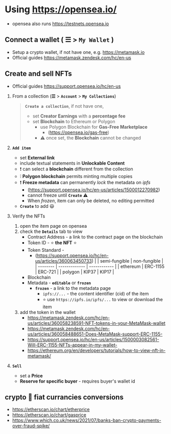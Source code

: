 # Using https://opensea.io/

  * opensea also runs https://testnets.opensea.io

## Connect a wallet ( &#9776; > **`My Wallet`** )

  * Setup a crypto wallet, if not have one, e.g. https://metamask.io
  * Official guides https://metamask.zendesk.com/hc/en-us

## Create and sell NFTs

* Official guides https://support.opensea.io/hc/en-us

1. From a collection (**&#9776;** > **`Account`** > **`My Collections`**)

   >  **`Create a collection`**, if not have one,
   >  * set **Creator Earnings** with a **percentage fee**
   >  * set **Blockchain** to Ethereum or Polygon
   >    - use Polygon Blockchain for **Gas-Free Marketplace**
   >      - (https://opensea.io/gas-free)
   >    - :warning: once set, the **Blockchain** cannot be changed
   
2. **`Add item`**

   * set **External link**
   * include textual statements in **Unlockable Content**
   * :exclamation: can select a **blockchain** different from the collection
   * :grey_exclamation: **Polygon blockchain** permits minting multiple copies
   * :exclamation: **Freeze metadata** can permanently _lock_ the metadata on _ipfs_
     - (https://support.opensea.io/hc/en-us/articles/1500012270982)
     - cannot freeze until **`Create`** :warning:
     - When _frozen_, item can only be deleted, no editing permitted
   * **`Create`** to add :smiley:

4. Verify the NFTs

   1. open the item page on opensea
   2. check the **`Details`** tab to view
      * Contract Address - a link to the contract page on the blockchain
      * Token ID - :star: **the NFT** :star:
      * Token Standard - 
        - (https://support.opensea.io/hc/en-us/articles/360063450733)
          |          | semi-fungible | non-fungible |
          | -------- | ------------- | ------------ |
          | ethereum | ERC-1155      | ERC-721      |
          | polygon  | KIP37         | KIP17        |
      * Blockchain
      * Metadata - **`editable`** or **`frozen`** 
        - **`frozen`** - a link to the metadata page
          - `ipfs://...` - the content identifier (cid) of the item
          - :star: use `https://ipfs.io/ipfs/...` to view or download the item
   3. add the token in the wallet
      * https://metamask.zendesk.com/hc/en-us/articles/360058238591-NFT-tokens-in-your-MetaMask-wallet
      * https://metamask.zendesk.com/hc/en-us/articles/360058488651-Does-MetaMask-support-ERC-1155-
      * https://support.opensea.io/hc/en-us/articles/1500003082561-Will-ERC-1155-NFTs-appear-in-my-wallet-
      * https://ethereum.org/en/developers/tutorials/how-to-view-nft-in-metamask/

   
3. **`Sell`**

   * set a **Price**
   * **Reserve for specific buyer** - requires buyer's wallet id

## crypto :arrows_counterclockwise: fiat currancies conversions

  * https://etherscan.io/chart/etherprice
  * https://etherscan.io/chart/gasprice
  * https://www.which.co.uk/news/2021/07/banks-ban-crypto-payments-over-fraud-spike/
